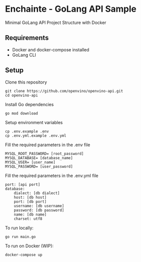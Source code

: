 
# Enchainte - GoLang API Sample

Minimal GoLang API Project Structure with Docker

## Requirements

 - Docker and docker-compose installed
 - GoLang CLI

## Setup
Clone this repository

    git clone https://github.com/openvino/openvino-api.git
    cd openvino-api

Install Go dependencies

    go mod download

Setup environment variables
    
    cp .env.example .env
    cp .env.yml.example .env.yml

Fill the required parameters in the .env file

    MYSQL_ROOT_PASSWORD= [root_password]
    MYSQL_DATABASE= [database_name]
    MYSQL_USER= [user_name]
    MYSQL_PASSWORD= [user_password] 

Fill the required parameters in the .env.yml file

    port: [api port]
    database:
	    dialect: [db dialect]
	    host: [db host]
	    port: [db port]
	    username: [db username]
	    password: [db password]
	    name: [db name]
	    charset: utf8

To run locally:

    go run main.go

To run on Docker (WIP):

    docker-compose up